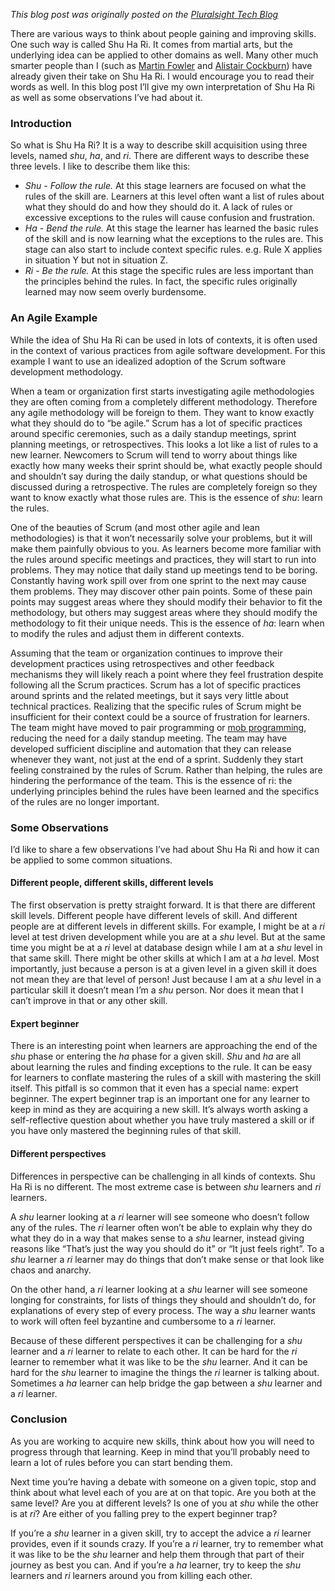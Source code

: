 _This blog post was originally posted on the [Pluralsight Tech Blog](https://www.pluralsight.com/tech-blog/shu-ha-ri/)_

There are various ways to think about people gaining and improving skills. One such way is called Shu Ha Ri. It comes from martial arts, but the underlying idea can be applied to other domains as well. Many other much smarter people than I (such as [Martin Fowler](https://martinfowler.com/bliki/ShuHaRi.html) and [Alistair Cockburn](http://alistair.cockburn.us/Shu+Ha+Ri)) have already given their take on Shu Ha Ri. I would encourage you to read their words as well. In this blog post I’ll give my own interpretation of Shu Ha Ri as well as some observations I’ve had about it.

### Introduction
So what is Shu Ha Ri? It is a way to describe skill acquisition using three levels, named _shu_, _ha_, and _ri_. There are different ways to describe these three levels. I like to describe them like this:

* _Shu_ - *Follow the rule.* At this stage learners are focused on what the rules of the skill are. Learners at this level often want a list of rules about what they should do and how they should do it. A lack of rules or excessive exceptions to the rules will cause confusion and frustration.
* _Ha_ - *Bend the rule.* At this stage the learner has learned the basic rules of the skill and is now learning what the exceptions to the rules are. This stage can also start to include context specific rules. e.g. Rule X applies in situation Y but not in situation Z.
* _Ri_ - *Be the rule.* At this stage the specific rules are less important than the principles behind the rules. In fact, the specific rules originally learned may now seem overly burdensome.

### An Agile Example
While the idea of Shu Ha Ri can be used in lots of contexts, it is often used in the context of various practices from agile software development. For this example I want to use an idealized adoption of the Scrum software development methodology.

When a team or organization first starts investigating agile methodologies they are often coming from a completely different methodology. Therefore any agile methodology will be foreign to them. They want to know exactly what they should do to “be agile.” Scrum has a lot of specific practices around specific ceremonies, such as a daily standup meetings, sprint planning meetings, or retrospectives. This looks a lot like a list of rules to a new learner. Newcomers to Scrum will tend to worry about things like exactly how many weeks their sprint should be, what exactly people should and shouldn’t say during the daily standup, or what questions should be discussed during a retrospective. The rules are completely foreign so they want to know exactly what those rules are. This is the essence of _shu_: learn the rules.

One of the beauties of Scrum (and most other agile and lean methodologies) is that it won’t necessarily solve your problems, but it will make them painfully obvious to you. As learners become more familiar with the rules around specific meetings and practices, they will start to run into problems. They may notice that daily stand up meetings tend to be boring. Constantly having work spill over from one sprint to the next may cause them problems. They may discover other pain points. Some of these pain points may suggest areas where they should modify their behavior to fit the methodology, but others may suggest areas where they should modify the methodology to fit their unique needs. This is the essence of _ha_: learn when to modify the rules and adjust them in different contexts.

Assuming that the team or organization continues to improve their development practices using retrospectives and other feedback mechanisms they will likely reach a point where they feel frustration despite following all the Scrum practices. Scrum has a lot of specific practices around sprints and the related meetings, but it says very little about technical practices. Realizing that the specific rules of Scrum might be insufficient for their context could be a source of frustration for learners. The team might have moved to pair programming or [mob programming](https://www.pluralsight.com/tech-blog/mob-programming), reducing the need for a daily standup meeting. The team may have developed sufficient discipline and automation that they can release whenever they want, not just at the end of a sprint. Suddenly they start feeling constrained by the rules of Scrum. Rather than helping, the rules are hindering the performance of the team. This is the essence of ri: the underlying principles behind the rules have been learned and the specifics of the rules are no longer important.

### Some Observations
I’d like to share a few observations I’ve had about Shu Ha Ri and how it can be applied to some common situations.

#### Different people, different skills, different levels
The first observation is pretty straight forward. It is that there are different skill levels. Different people have different levels of skill. And different people are at different levels in different skills. For example, I might be at a _ri_ level at test driven development while you are at a _shu_ level. But at the same time you might be at a _ri_ level at database design while I am at a _shu_ level in that same skill. There might be other skills at which I am at a _ha_ level. Most importantly, just because a person is at a given level in a given skill it does not mean they are that level of person! Just because I am at a _shu_ level in a particular skill it doesn’t mean I’m a _shu_ person. Nor does it mean that I can’t improve in that or any other skill.

#### Expert beginner
There is an interesting point when learners are approaching the end of the _shu_ phase or entering the _ha_ phase for a given skill. _Shu_ and _ha_ are all about learning the rules and finding exceptions to the rule. It can be easy for learners to conflate mastering the rules of a skill with mastering the skill itself. This pitfall is so common that it even has a special name: expert beginner. The expert beginner trap is an important one for any learner to keep in mind as they are acquiring a new skill. It’s always worth asking a self-reflective question about whether you have truly mastered a skill or if you have only mastered the beginning rules of that skill.

#### Different perspectives
Differences in perspective can be challenging in all kinds of contexts. Shu Ha Ri is no different. The most extreme case is between _shu_ learners and _ri_ learners.

A _shu_ learner looking at a _ri_ learner will see someone who doesn’t follow any of the rules. The _ri_ learner often won’t be able to explain why they do what they do in a way that makes sense to a _shu_ learner, instead giving reasons like “That’s just the way you should do it” or “It just feels right”. To a _shu_ learner a _ri_ learner may do things that don’t make sense or that look like chaos and anarchy.

On the other hand, a _ri_ learner looking at a _shu_ learner will see someone longing for constraints, for lists of things they should and shouldn’t do, for explanations of every step of every process. The way a _shu_ learner wants to work will often feel byzantine and cumbersome to a _ri_ learner.

Because of these different perspectives it can be challenging for a _shu_ learner and a _ri_ learner to relate to each other. It can be hard for the _ri_ learner to remember what it was like to be the _shu_ learner. And it can be hard for the _shu_ learner to imagine the things the _ri_ learner is talking about. Sometimes a _ha_ learner can help bridge the gap between a _shu_ learner and a _ri_ learner.

### Conclusion
As you are working to acquire new skills, think about how you will need to progress through that learning. Keep in mind that you’ll probably need to learn a lot of rules before you can start bending them.

Next time you’re having a debate with someone on a given topic, stop and think about what level each of you are at on that topic. Are you both at the same level? Are you at different levels? Is one of you at _shu_ while the other is at _ri_? Are either of you falling prey to the expert beginner trap?

If you’re a _shu_ learner in a given skill, try to accept the advice a _ri_ learner provides, even if it sounds crazy. If you’re a _ri_ learner, try to remember what it was like to be the _shu_ learner and help them through that part of their journey as best you can. And if you’re a _ha_ learner, try to keep the _shu_ learners and _ri_ learners around you from killing each other.